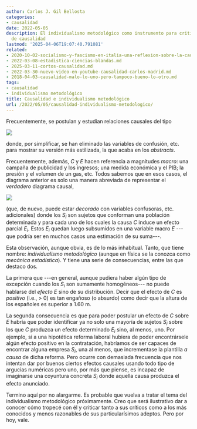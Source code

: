```yaml
---
author: Carlos J. Gil Bellosta
categories:
- causalidad
date: 2022-05-05
description: El individualismo metodológico como instrumento para criticar relaciones
  de causalidad
lastmod: '2025-04-06T19:07:40.791081'
related:
- 2020-10-02-socialismo-y-fascismo-en-italia-una-reflexion-sobre-la-causalidad-y-las-microcausas.md
- 2022-03-08-estadistica-ciencias-blandas.md
- 2025-03-11-cortos-causalidad.md
- 2022-03-30-nuevo-video-en-youtube-causalidad-carlos-madrid.md
- 2018-04-03-causalidad-malo-lo-uno-pero-tampoco-bueno-lo-otro.md
tags:
- causalidad
- individualismo metodológico
title: Causalidad e individualismo metodológico
url: /2022/05/05/causalidad-individualismo-metodologico/
---
```


Frecuentemente, se postulan y estudian relaciones causales del tipo

![](/wp-uploads/2022/05/causal_graph_00.png#center)

donde, por simplificar, se han eliminado las variables de confusión, etc. para mostrar su versión más estilizada, la que acaba en los _abstracts_.

Frecuentemente, además, $C$ y $E$ hacen referencia a magnitudes _macro_: una campaña de publicidad y los ingresos; una medida económica y el PIB; la presión y el volumen de un gas, etc. Todos sabemos que en esos casos, el diagrama anterior es solo una manera abreviada de representar el _verdadero_ diagrama causal,

![](/wp-uploads/2022/05/causal_graph_01.png#center)

(que, de nuevo, puede estar _decorado_ con variables confusoras, etc. adicionales) donde los $S_i$ son sujetos que conforman una población determinada y para cada uno de los cuales la causa $C$ induce un efecto parcial $E_i$. Estos $E_i$ quedan luego subsumidos en una variable macro $E$ ---que podría ser en muchos casos una estimación de su suma---.

Esta observación, aunque obvia, es de lo más inhabitual. Tanto, que tiene nombre: _individualismo metodológico_ (aunque en física se la conozca como _mecánica estadística_). Y tiene una serie de consecuencias, entre las que destaco dos.

La primera que ---en general, aunque pudiera haber algún tipo de excepción cuando los $S_i$ son sumamente homogéneos--- no puede hablarse del _efecto_ $E$ sino de su distribución. Decir que el efecto de $C$ es _positivo_ (i.e., > 0) es tan engañoso (o absurdo) como decir que la altura de los españoles es superior a 1.60 m.

La segunda consecuencia es que para poder postular un efecto de $C$ sobre $E$ habría que poder identificar ya no solo una mayoría de sujetos $S_i$ sobre los que $C$ produzca un efecto determinado $E_i$ sino, al menos, uno. Por ejemplo, si a una hipotética reforma laboral hubiera de poder encontrársele algún efecto positivo en la contratación, habríamos de ser capaces de encontrar alguna empresa $S_i$, una al menos, que incrementase la plantilla _a causa_ de dicha reforma. Pero ocurre con demasiada frecuencia que nos intentan dar por buenos ciertos efectos causales usando todo tipo de argucias numéricas pero uno, por más que piense, es incapaz de imaginarse una coyuntura concreta $S_i$ donde aquella causa produzca el efecto anunciado.

Termino aquí por no alargarme. Es probable que vuelva a tratar el tema del individualismo metodológico próximamente. Creo que será ilustrativo dar a conocer cómo tropecé con él y criticar tanto a sus críticos como a los más conocidos y menos razonables de sus particularísimos adeptos. Pero por hoy, vale.